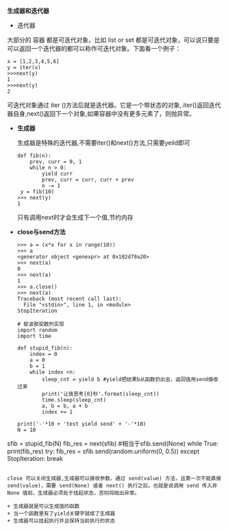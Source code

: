 **生成器和迭代器**

+ 迭代器

大部分的 容器 都是可迭代对象，比如 list or set 都是可迭代对象，可以说只要是可以返回一个迭代器的都可以称作可迭代对象。下面看一个例子：

```
x = [1,2,3,4,5,6]
y = iter(x)
>>>next(y)
1
>>>next(y)
2
```

可迭代对象通过 iter ()方法后就是迭代器。它是一个带状态的对象,.iter()返回迭代器自身,next()返回下一个对象,如果容器中没有更多元素了，则抛异常。

+ **生成器**

  生成器是特殊的迭代器,不需要iter()和next()方法,只需要yeild即可

  ```
  def fib(n):
      prev, curr = 0, 1
      while n > 0:
          yield curr
          prev, curr = curr, curr + prev
          n -= 1
   y = fib(10)
  >>> next(y)
  1
  ```

  只有调用next时才会生成下一个值,节约内存

+ **close与send方法**

  ```
  >>> a = (x*x for x in range(10))
  >>> a
  <generator object <genexpr> at 0x102d79a20>
  >>> next(a)
  0
  >>> next(a)
  1
  >>> a.close()
  >>> next(a)
  Traceback (most recent call last):
    File "<stdin>", line 1, in <module>
  StopIteration
  ```

  ```
  # 斐波那契数列实现
  import random
  import time
  
  def stupid_fib(n):
      index = 0
      a = 0
      b = 1
      while index <n:
          sleep_cnt = yield b #yield把结果b从函数扔出去，返回值用send接收过来
          print('让我思考{0}秒'.format(sleep_cnt))
          time.sleep(sleep_cnt)
          a, b = b, a + b
          index += 1
          
  print('-'*10 + 'test yield send' + '-'*10)
  N = 10
sfib = stupid_fib(N)
  fib_res = next(sfib) #相当于sfib.send(None)
while True:
      print(fib_res)
      try:
          fib_res = sfib.send(random.uniform(0, 0.5))
      except StopIteration:
          break
  ```
  
  close 可以关闭生成器,生成器可以接收参数，通过 send(value) 方法，且第一次不能直接 send(value)，需要 send(None) 或者 next() 执行之后。也就是说调用 send 传入非 None 值前，生成器必须处于挂起状态，否则将抛出异常。
  
  + 生成器就是可以生成值的函数
  + 当一个函数里有了yield关键字就成了生成器
  + 生成器可以挂起执行并且保持当前执行的状态